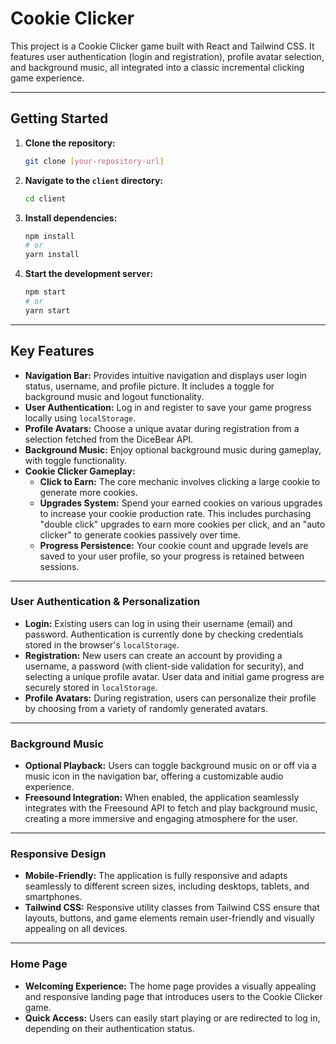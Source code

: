 # Cookie Clicker

This project is a Cookie Clicker game built with React and Tailwind CSS. It features user authentication (login and registration), profile avatar selection, and background music, all integrated into a classic incremental clicking game experience.

---

## Getting Started

1.  **Clone the repository:**
    ```bash
    git clone [your-repository-url]
    ```
2.  **Navigate to the `client` directory:**
    ```bash
    cd client
    ```
3.  **Install dependencies:**
    ```bash
    npm install
    # or
    yarn install
    ```
4.  **Start the development server:**
    ```bash
    npm start
    # or
    yarn start
    ```

---

## Key Features

* **Navigation Bar:** Provides intuitive navigation and displays user login status, username, and profile picture. It includes a toggle for background music and logout functionality.
* **User Authentication:** Log in and register to save your game progress locally using `localStorage`.
* **Profile Avatars:** Choose a unique avatar during registration from a selection fetched from the DiceBear API.
* **Background Music:** Enjoy optional background music during gameplay, with toggle functionality.
* **Cookie Clicker Gameplay:**
    * **Click to Earn:** The core mechanic involves clicking a large cookie to generate more cookies.
    * **Upgrades System:** Spend your earned cookies on various upgrades to increase your cookie production rate. This includes purchasing "double click" upgrades to earn more cookies per click, and an "auto clicker" to generate cookies passively over time.
    * **Progress Persistence:** Your cookie count and upgrade levels are saved to your user profile, so your progress is retained between sessions.

---

### User Authentication & Personalization

* **Login:** Existing users can log in using their username (email) and password. Authentication is currently done by checking credentials stored in the browser's `localStorage`.
* **Registration:** New users can create an account by providing a username, a password (with client-side validation for security), and selecting a unique profile avatar. User data and initial game progress are securely stored in `localStorage`.
* **Profile Avatars:** During registration, users can personalize their profile by choosing from a variety of randomly generated avatars.

---

### Background Music

* **Optional Playback:** Users can toggle background music on or off via a music icon in the navigation bar, offering a customizable audio experience.
* **Freesound Integration:** When enabled, the application seamlessly integrates with the Freesound API to fetch and play background music, creating a more immersive and engaging atmosphere for the user.

---

### Responsive Design

* **Mobile-Friendly:** The application is fully responsive and adapts seamlessly to different screen sizes, including desktops, tablets, and smartphones.
* **Tailwind CSS:** Responsive utility classes from Tailwind CSS ensure that layouts, buttons, and game elements remain user-friendly and visually appealing on all devices.

---

### Home Page

* **Welcoming Experience:** The home page provides a visually appealing and responsive landing page that introduces users to the Cookie Clicker game.
* **Quick Access:** Users can easily start playing or are redirected to log in, depending on their authentication status.
